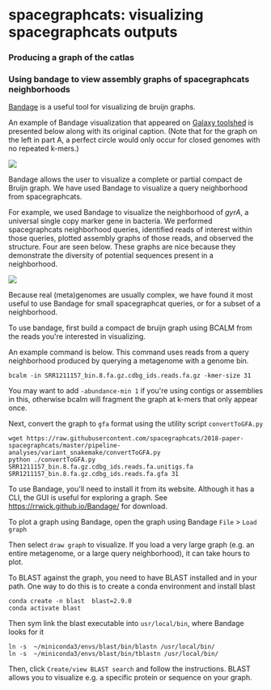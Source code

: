 # spacegraphcats: visualizing spacegraphcats outputs

### Producing a graph of the catlas

### Using bandage to view assembly graphs of spacegraphcats neighborhoods

[Bandage](https://rrwick.github.io/Bandage/) is a useful tool for visualizing de bruijn graphs. 

An example of Bandage visualization that appeared on [Galaxy toolshed](https://toolshed.g2.bx.psu.edu/) is presented below along with its original caption. 
(Note that for the graph on the left in part A, a perfect circle would only occur for closed genomes with no repeated k-mers.)

![](https://toolshed.g2.bx.psu.edu/repository/static/images/0aeb94e70e0c3434/bandage_graph.png)

Bandage allows the user to visualize a complete or partial compact de Bruijn graph. 
We have used Bandage to visualize a query neighborhood from spacegraphcats.

For example, we used Bandage to visualize the neighborhood of *gyrA*, a universal single copy marker gene in bacteria. 
We performed spacegraphcats neighborhood queries, identified reads of interest within those queries, plotted assembly graphs of those reads, and observed the structure. 
Four are seen below. 
These graphs are nice because they demonstrate the diversity of potential sequences present in a neighborhood. 

![](https://i.imgur.com/ges864z.png)

Because real (meta)genomes are usually complex, we have found it most useful to use Bandage for small spacegraphcat queries, or for a subset of a neighborhood. 

To use bandage, first build a compact de bruijn graph using BCALM from the reads you're interested in visualizing.

An example command is below.
This command uses reads from a query neighborhood produced by querying a metagenome with a genome bin. 

```
bcalm -in SRR1211157_bin.8.fa.gz.cdbg_ids.reads.fa.gz -kmer-size 31
```

You may want to add `-abundance-min 1` if you're using contigs or assemblies in this, otherwise bcalm will fragment the graph at k-mers that only appear once.

Next, convert the graph to `gfa` format using the utility script `convertToGFA.py`

```
wget https://raw.githubusercontent.com/spacegraphcats/2018-paper-spacegraphcats/master/pipeline-analyses/variant_snakemake/convertToGFA.py
python ./convertToGFA.py SRR1211157_bin.8.fa.gz.cdbg_ids.reads.fa.unitigs.fa SRR1211157_bin.8.fa.gz.cdbg_ids.reads.fa.gfa 31
```

To use Bandage, you'll need to install it from its website. 
Although it has a CLI, the GUI is useful for exploring a graph. 
See https://rrwick.github.io/Bandage/ for download.

To plot a graph using Bandage, open the graph using Bandage `File` > `Load graph`

Then select `draw graph` to visualize. 
If you load a very large graph (e.g. an entire metagenome, or a large query neighborhood), it can take hours to plot.

To BLAST against the graph, you need to have BLAST installed and in your path. 
One way to do this is to create a conda environment and install blast

```
conda create -n blast  blast=2.9.0 
conda activate blast
```

Then sym link the blast executable into `usr/local/bin`, where Bandage looks for it

```
ln -s  ~/miniconda3/envs/blast/bin/blastn /usr/local/bin/
ln -s  ~/miniconda3/envs/blast/bin/tblastn /usr/local/bin/
```

Then, click `Create/view BLAST search` and follow the instructions. 
BLAST allows you to visualize e.g. a specific protein or sequence on your graph.
